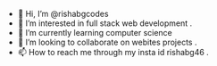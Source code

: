 - 👋 Hi, I’m @rishabgcodes
- 👀 I’m interested in full stack web development . 
- 🌱 I’m currently learning computer science 
- 💞️ I’m looking to collaborate on webites projects .
- 📫 How to reach me through my insta id   rishabg46 .

<!---
rishabgcodes/rishabgcodes is a ✨ special ✨ repository because its `README.md` (this file) appears on your GitHub profile.
You can click the Preview link to take a look at your changes.
--->
